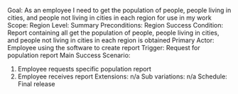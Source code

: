 Goal: As an employee I need to get the population of people, people living in cities, and people not living in cities in each region for use in my work
Scope: Region
Level: Summary
Preconditions: Region
Success Condition: Report containing all get the population of people, people living in cities, and people not living in cities in each region is obtained
Primary Actor: Employee using the software to create report
Trigger: Request for population report
Main Success Scenario:
1. Employee requests specific population report
2. Employee receives report
Extensions: n/a
Sub variations: n/a
Schedule: Final release
